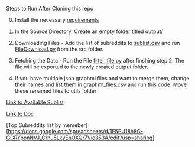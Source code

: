 Steps to Run After Cloning this repo

0. Install the necessary [requirements](/requirements.txt)

1. In the Source Directory, Create an empty folder titled output/

2. Downloading Files - Add the list of subreddits to [sublist.csv](Scripts/sublist.csv) and run [FileDownload.py](Scripts/FileDownload.py) from the src folder.

3. Fetching the Data - Run the File [filter_file.py](/Scripts/filter_file.py) after finshing step 2. The file will be exported to the newly created output folder.

4. If you have multiple json graphml files and want to merge them, change their names and list them in [graphml_files.csv](utils/graphml_files.csv) and run this [code](utils/mergegml.py). Move these renamed files to utils folder


[Link to Available Sublist](https://docs.google.com/spreadsheets/d/1KMybtp6lWoG154eiNmh-FWVlCs40z8NnljzhYfHPM2c/edit?gid=952481735#gid=952481735)

[Link to Doc](https://docs.google.com/document/d/1GeB1Ji9qhLvGSaW175c7pY75rD81mBwAudBi1SpCxBg/edit?tab=t.1687nqsr0gjy)

[Top Subreddits list by memeber][https://docs.google.com/spreadsheets/d/1E5PU18h8G-GGRYponNVJ_Crhu5LkyEnOXQr7Vie353A/edit?usp=sharing]